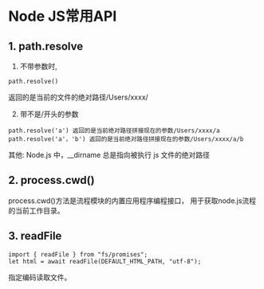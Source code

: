 # Node JS常用API

## 1. path.resolve
1) 不带参数时,
```
path.resolve() 
```
返回的是当前的文件的绝对路径/Users/xxxx/

2) 带不是/开头的参数
```
path.resolve('a') 返回的是当前绝对路径拼接现在的参数/Users/xxxx/a
path.resolve('a'，'b') 返回的是当前绝对路径拼接现在的参数/Users/xxxx/a/b
```

其他: Node.js 中，__dirname 总是指向被执行 js 文件的绝对路径

## 2. process.cwd()
process.cwd()方法是流程模块的内置应用程序编程接口，
用于获取node.js流程的当前工作目录。

## 3. readFile
```
import { readFile } from "fs/promises";
let html = await readFile(DEFAULT_HTML_PATH, "utf-8");
```
指定编码读取文件。